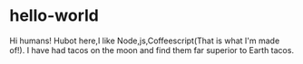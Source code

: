 # hello-world
Hi humans!
Hubot here,I like Node,js,Coffeescript(That is what I'm made of!).
I have had tacos on the moon and find them far superior to Earth tacos. 
